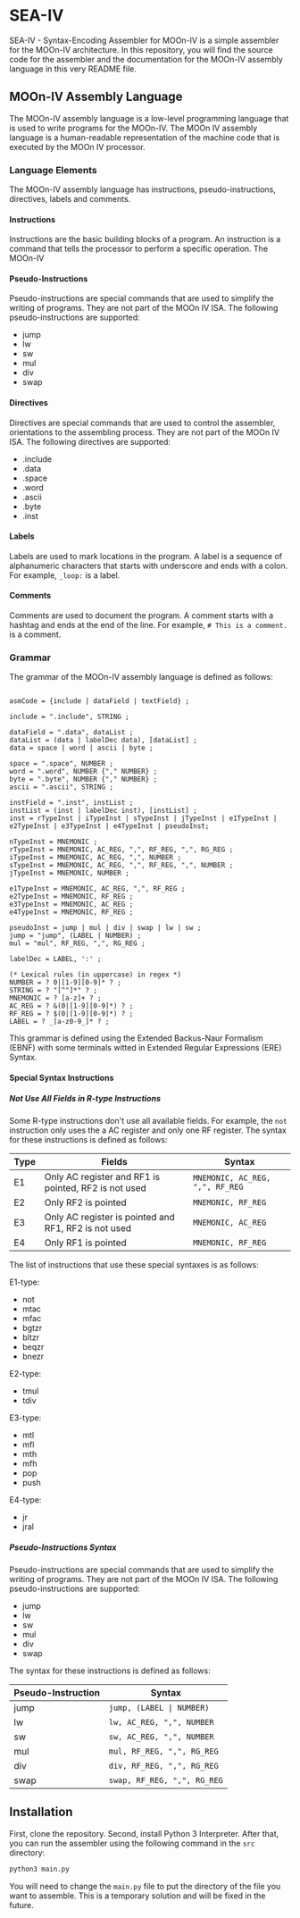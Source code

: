 # SEA-IV

SEA-IV - Syntax-Encoding Assembler for MOOn-IV is a simple assembler for the MOOn-IV architecture. In this repository, you will find the source code for the assembler and the documentation for the MOOn-IV assembly language in this very README file.

## MOOn-IV Assembly Language

The MOOn-IV assembly language is a low-level programming language that is used to write programs for the MOOn-IV. The MOOn IV assembly language is a human-readable representation of the machine code that is executed by the MOOn IV processor.

### Language Elements

The MOOn-IV assembly language has instructions, pseudo-instructions, directives, labels and comments.

#### Instructions

Instructions are the basic building blocks of a program. An instruction is a command that tells the processor to perform a specific operation. The MOOn-IV

#### Pseudo-Instructions

Pseudo-instructions are special commands that are used to simplify the writing of programs. They are not part of the MOOn IV ISA. The following pseudo-instructions are supported:

- jump
- lw
- sw
- mul
- div
- swap

#### Directives

Directives are special commands that are used to control the assembler, orientations to the assembling process. They are not part of the MOOn IV ISA. The following directives are supported:

- .include
- .data
- .space
- .word
- .ascii
- .byte
- .inst

#### Labels

Labels are used to mark locations in the program. A label is a sequence of alphanumeric characters that starts with underscore and ends with a colon. For example, `_loop:` is a label.

#### Comments

Comments are used to document the program. A comment starts with a hashtag and ends at the end of the line. For example, `# This is a comment.` is a comment.

### Grammar

The grammar of the MOOn-IV assembly language is defined as follows:

```EBNF

asmCode = {include | dataField | textField} ;

include = ".include", STRING ;

dataField = ".data", dataList ;
dataList = (data | labelDec data), [dataList] ;
data = space | word | ascii | byte ;

space = ".space", NUMBER ;
word = ".word", NUMBER {"," NUMBER} ;
byte = ".byte", NUMBER {"," NUMBER} ;
ascii = ".ascii", STRING ;

instField = ".inst", instList ;
instList = (inst | labelDec inst), [instList] ;
inst = rTypeInst | iTypeInst | sTypeInst | jTypeInst | e1TypeInst | e2TypeInst | e3TypeInst | e4TypeInst | pseudoInst;

nTypeInst = MNEMONIC ;
rTypeInst = MNEMONIC, AC_REG, ",", RF_REG, ",", RG_REG ;
iTypeInst = MNEMONIC, AC_REG, ",", NUMBER ;
sTypeInst = MNEMONIC, AC_REG, ",", RF_REG, ",", NUMBER ;
jTypeInst = MNEMONIC, NUMBER ;

e1TypeInst = MNEMONIC, AC_REG, ",", RF_REG ;
e2TypeInst = MNEMONIC, RF_REG ;
e3TypeInst = MNEMONIC, AC_REG ;
e4TypeInst = MNEMONIC, RF_REG ;

pseudoInst = jump | mul | div | swap | lw | sw ;
jump = "jump", (LABEL | NUMBER) ;
mul = "mul", RF_REG, ",", RG_REG ;

labelDec = LABEL, ':' ;

(* Lexical rules (in uppercase) in regex *)
NUMBER = ? 0|[1-9][0-9]* ? ;
STRING = ? "[^"]*" ? ;
MNEMONIC = ? [a-z]+ ? ;
AC_REG = ? &(0|[1-9][0-9]*) ? ;
RF_REG = ? $(0|[1-9][0-9]*) ? ;
LABEL = ? _[a-z0-9_]* ? ;

```

This grammar is defined using the Extended Backus-Naur Formalism (EBNF) with some terminals witted in Extended Regular Expressions (ERE) Syntax.

#### Special Syntax Instructions

##### Not Use All Fields in R-type Instructions

Some R-type instructions don't use all available fields. For example, the `not` instruction only uses the a AC register and only one RF register. The syntax for these instructions is defined as follows:

| Type | Fields | Syntax |
|-|-|-|
| E1 | Only AC register and RF1 is pointed, RF2 is not used | `MNEMONIC, AC_REG, ",", RF_REG` |
| E2 | Only RF2 is pointed | `MNEMONIC, RF_REG` |
| E3 | Only AC register is pointed and RF1, RF2 is not used | `MNEMONIC, AC_REG` |
| E4 | Only RF1 is pointed | `MNEMONIC, RF_REG` |

The list of instructions that use these special syntaxes is as follows:

E1-type:

- not
- mtac
- mfac
- bgtzr
- bltzr
- beqzr
- bnezr

E2-type:

- tmul
- tdiv

E3-type:

- mtl
- mfl
- mth
- mfh
- pop
- push

E4-type:

- jr
- jral

##### Pseudo-Instructions Syntax

Pseudo-instructions are special commands that are used to simplify the writing of programs. They are not part of the MOOn IV ISA. The following pseudo-instructions are supported:

- jump
- lw
- sw
- mul
- div
- swap

The syntax for these instructions is defined as follows:

| Pseudo-Instruction | Syntax |
|-|-|
| jump | `jump, (LABEL \| NUMBER)` |
| lw | `lw, AC_REG, ",", NUMBER` |
| sw | `sw, AC_REG, ",", NUMBER` |
| mul | `mul, RF_REG, ",", RG_REG` |
| div | `div, RF_REG, ",", RG_REG` |
| swap | `swap, RF_REG, ",", RG_REG` |

<!-- todo: complete -->
<!--  ## Structure of the Assembler -->

## Installation

First, clone the repository. Second, install Python 3 Interpreter. After that, you can run the assembler using the following command in the `src` directory:

```bash
python3 main.py
```

You will need to change the `main.py` file to put the directory of the file you want to assemble. This is a temporary solution and will be fixed in the future.

<!-- todo: complete -->
<!-- ## Usage -->

